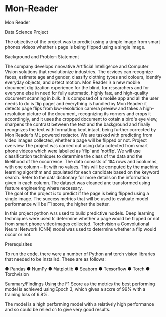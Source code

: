 # Mon-Reader
Mon Reader

Data Science Project

The objective of the project was to predict using a simple image from smart phones videos whether a page is being flipped using a single image.

Background and Problem Statement

The company develops innovative Artificial Intelligence and Computer Vision solutions that revolutionize industries. The devices can recognize faces, estimate age and gender, classify clothing types and colours, identify everyday objects, and detect motion. 
Mon Reader is a new mobile document digitization experience for the blind, for researchers and for everyone else in need for fully automatic, highly fast, and high-quality document scanning in bulk. It is composed of a mobile app and all the user needs to do is flip pages and everything is handled by Mon Reader: it detects page flips from low-resolution camera preview and takes a high-resolution picture of the document, recognizing its corners and crops it accordingly, and it uses the cropped document to obtain a bird's eye view, sharpens the contrast between the text and the background and finally recognizes the text with formatting kept intact, being further corrected by Mon Reader’s ML powered redactor.
We are tasked with predicting from video images collected, whether a page will be flipped or not.
Project overview
The project was carried out using data collected from smart phone videos which were labelled as ‘flip’ and ‘notflip’.
We will use classification techniques to determine the class of the data and the likelihood of the occurrence.
The data consists of 104 rows and 5columns, with one column – fit with no values. This will be computed by the machine learning algorithm and populated for each candidate based on the keyword search.  Refer to the data dictionary for more details on the information given in each column. The dataset was cleaned and transformed using feature engineering where necessary.  
The goal of the project is to predict if the page is being flipped using a single image.
The success metrics that will be used to evaluate model performance will be F1 score, the higher the better.



In this project python was used to build predictive models. Deep learning techniques were used to determine whether a page would be flipped or not from smart phone video images collected. Torchvision a   Convolutional Neural Network (CNN) model was used to determine whether a flip would occur or not. 

Prerequisites

To run the code, there were a number of Python and torch vision libraries that needed to be installed. These are as follows:

●	Pandas
●	NumPy
●	Matplotlib
●	Seaborn
●	Tensorflow
●	Torch
●	Torchvision


Summary/Findings
Using the F1 Score as the metrics the best performing model is achieved using Epoch 3, which gives a score of 99% with a training loss of 6.8%.
 
The model is a high performing model with a relatively high performance and so could be relied on to give very good results.



